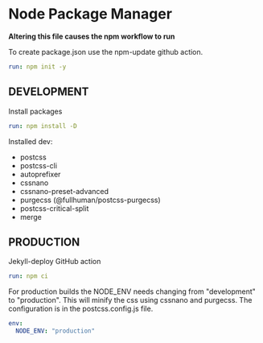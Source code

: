 # Node Package Manager
**Altering this file causes the npm workflow to run**

To create package.json use the npm-update github action.
~~~yml
run: npm init -y
~~~

## DEVELOPMENT
Install packages
~~~yml
run: npm install -D
~~~

Installed dev:
  - postcss
  - postcss-cli
  - autoprefixer
  - cssnano
  - cssnano-preset-advanced
  - purgecss (@fullhuman/postcss-purgecss)
  - postcss-critical-split
  - merge

## PRODUCTION
Jekyll-deploy GitHub action
~~~yml
run: npm ci
~~~

For production builds the NODE_ENV needs changing from "development" to "production". 
This will minify the css using cssnano and purgecss. 
The configuration is in the postcss.config.js file.
~~~yml
env:
  NODE_ENV: "production"
~~~
